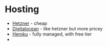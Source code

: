 # Hosting

 - [Hetzner](https://www.hetzner.com/cloud) - cheap
 - [Digitalocean](https://www.digitalocean.com/pricing/) - like hetzner but more pricey
 - [Heroku](https://www.heroku.com/) - fully managed, with free tier
 - 

<!--stackedit_data:
eyJoaXN0b3J5IjpbMTMyODI5NDIyXX0=
-->